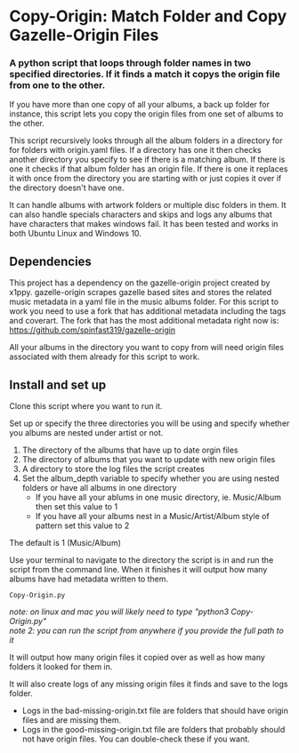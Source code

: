 # Copy-Origin: Match Folder and Copy Gazelle-Origin Files
### A python script that loops through folder names in two specified directories. If it finds a match it copys the origin file from one to the other.

If you have more than one copy of all your albums, a back up folder for instance, this script lets you copy the origin files from one set of albums to the other.

This script recursively looks through all the album folders in a directory for for folders with origin.yaml files.  If a directory has one it then checks another directory you specify to see if there is a matching album. If there is one it checks if that album folder has an origin file. 
If there is one it replaces it with once from the directory you are starting with or just copies it over if the directory doesn't have one.  

It can handle albums with artwork folders or multiple disc folders in them. It can also handle specials characters and skips and logs any albums that have characters that makes windows fail. It has been tested and works in both Ubuntu Linux and Windows 10.

## Dependencies
This project has a dependency on the gazelle-origin project created by x1ppy. gazelle-origin scrapes gazelle based sites and stores the related music metadata in a yaml file in the music albums folder. For this script to work you need to use a fork that has additional metadata including the tags and coverart. The fork that has the most additional metadata right now is: https://github.com/spinfast319/gazelle-origin

All your albums in the directory you want to copy from will need origin files associated with them already for this script to work.

## Install and set up
Clone this script where you want to run it.

Set up or specify the three directories you will be using and specify whether you albums are nested under artist or not.
1. The directory of the albums that have up to date orgin files
2. The directory of albums that you want to update with new origin files
3. A directory to store the log files the script creates
4. Set the album_depth variable to specify whether you are using nested folders or have all albums in one directory
   - If you have all your ablums in one music directory, ie. Music/Album then set this value to 1
   - If you have all your albums nest in a Music/Artist/Album style of pattern set this value to 2

The default is 1 (Music/Album)

Use your terminal to navigate to the directory the script is in and run the script from the command line.  When it finishes it will output how many albums have had metadata written to them.

```
Copy-Origin.py
```

_note: on linux and mac you will likely need to type "python3 Copy-Origin.py"_  
_note 2: you can run the script from anywhere if you provide the full path to it_ 

It will output how many origin files it copied over as well as how many folders it looked for them in.

It will also create logs of any missing origin files it finds and save to the logs folder.
- Logs in the bad-missing-origin.txt file are folders that should have origin files and are missing them.
- Logs in the good-missing-origin.txt file are folders that probably should not have origin files. You can double-check these if you want.
